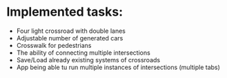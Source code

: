 # Implemented tasks:
- Four light crossroad with double lanes
- Adjustable number of generated cars
- Crosswalk for pedestrians
- The ability of connecting multiple intersections
- Save/Load already existing systems of crossroads
- App being able tu run multiple instances of intersections (multiple tabs)
